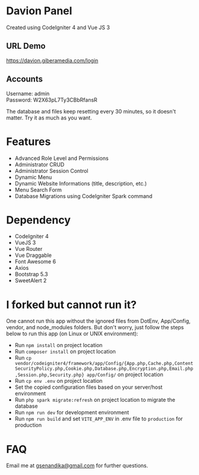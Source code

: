 # Davion Panel
Created using CodeIgniter 4 and Vue JS 3

## URL Demo
https://davion.giberamedia.com/login

## Accounts
Username: admin\
Password: W2X63pL7Ty3CBbRfansR

The database and files keep resetting every 30 minutes, so it doesn't matter. Try it as much as you want.

# Features
- Advanced Role Level and Permissions
- Administrator CRUD
- Administrator Session Control
- Dynamic Menu
- Dynamic Website Informations (title, description, etc.)
- Menu Search Form
- Database Migrations using CodeIgniter Spark command

# Dependency
- CodeIgniter 4
- VueJS 3
- Vue Router
- Vue Draggable
- Font Awesome 6
- Axios
- Bootstrap 5.3
- SweetAlert 2

# I forked but cannot run it?
One cannot run this app without the ignored files from DotEnv, App/Config, vendor, and node_modules folders. But don't worry, just follow the steps below to run this app (on Linux or UNIX environment):

- Run `npm install` on project location
- Run `composer install` on project location
- Run `cp vendor/codeigniter4/framework/app/Config/{App.php,Cache.php,ContentSecurityPolicy.php,Cookie.php,Database.php,Encryption.php,Email.php,Session.php,Security.php} app/Config/` on project location
- Run `cp env .env` on project location
- Set the copied configuration files based on your server/host environment
- Run `php spark migrate:refresh` on project location to migrate the database
- Run `npm run dev` for development environment
- Run `npm run build` and set `VITE_APP_ENV` in .env file to `production` for production

# FAQ
Email me at gsenandika@gmail.com for further questions.
